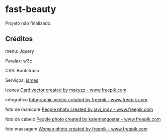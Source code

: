 # fast-beauty
Projeto não finalizado.


## Créditos 

menu: Jquery

Paralax: [w3c](https://www.w3schools.com/howto/howto_css_parallax.asp)

CSS: Bootstrasp

Serviços: [james](https://codepen.io/codebubb/)


icones <a href="https://www.freepik.com/free-photos-vectors/card">Card vector created by makyzz - www.freepik.com</a>

infografico <a href="https://www.freepik.com/free-photos-vectors/infographic">Infographic vector created by freepik - www.freepik.com</a>

foto de manicure <a href="https://www.freepik.com/free-photos-vectors/people">People photo created by javi_indy - www.freepik.com</a>

foto de cabelo <a href="https://www.freepik.com/free-photos-vectors/people">People photo created by katemangostar - www.freepik.com</a>

foto massagem <a href="https://www.freepik.com/free-photos-vectors/woman">Woman photo created by freepik - www.freepik.com</a>
